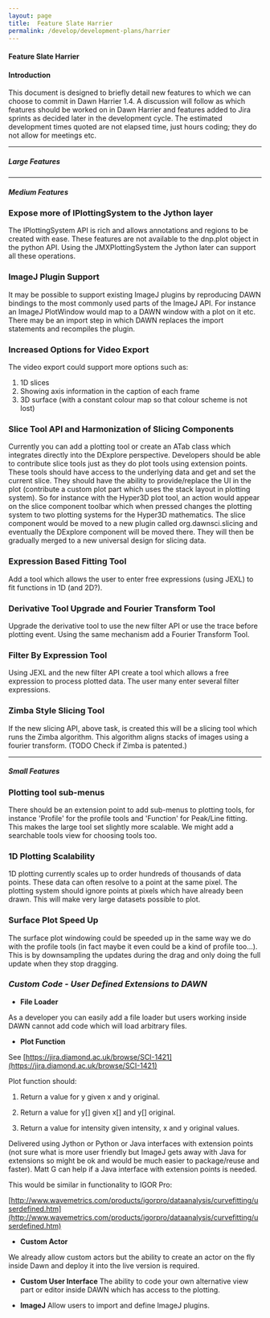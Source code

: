 ```yaml
---
layout: page
title:  Feature Slate Harrier
permalink: /develop/development-plans/harrier
---
```


#### Feature Slate Harrier

 
#### []()Introduction

This
 document is designed to briefly detail new features to which we can 
choose to commit in Dawn Harrier 1.4. A discussion will follow as which 
features should be worked on in Dawn Harrier and features added to Jira 
sprints as decided later in the development cycle. The estimated 
development times quoted are not elapsed time, just hours coding; they 
do not allow for meetings etc. 

* * *

##### []()Large Features

* * *

##### []()Medium Features

### []()Expose more of IPlottingSystem to the Jython layer

The
 IPlottingSystem API is rich and allows annotations and regions to be 
created with ease. These features are not available to the dnp.plot 
object in the python API. Using the JMXPlottingSystem the Jython later 
can support all these operations. 

### []()ImageJ Plugin Support

It
 may be possible to support existing ImageJ plugins by reproducing DAWN 
bindings to the most commonly used parts of the ImageJ API. For instance
 an ImageJ PlotWindow would map to a DAWN window with a plot on it etc. 
There may be an import step in which DAWN replaces the import statements
 and recompiles the plugin.

### []()Increased Options for Video Export

The video export could support more options such as:  
1. 1D slices  
2. Showing axis information in the caption of each frame  
3. 3D surface (with a constant colour map so that colour scheme is not lost)

### []()Slice Tool API and Harmonization of Slicing Components

Currently
 you can add a plotting tool or create an ATab class which integrates 
directly into the DExplore perspective. Developers should be able to 
contribute slice tools just as they do plot tools using extension 
points. These tools should have access to the underlying data and get 
and set the current slice. They should have the ability to 
provide/replace the UI in the plot (contribute a custom plot part which 
uses the stack layout in plotting system). So for instance with the 
Hyper3D plot tool, an action would appear on the slice component toolbar
 which when pressed changes the plotting system to two plotting systems 
for the Hyper3D mathematics. The slice component would be moved to a new
 plugin called org.dawnsci.slicing and eventually the DExplore component
 will be moved there. They will then be gradually merged to a new 
universal design for slicing data.

### []()Expression Based Fitting Tool

Add a tool which allows the user to enter free expressions (using JEXL) to fit functions in 1D (and 2D?).

### []()Derivative Tool Upgrade and Fourier Transform Tool

Upgrade
 the derivative tool to use the new filter API or use the trace before 
plotting event. Using the same mechanism add a Fourier Transform Tool.

### []()Filter By Expression Tool

Using
 JEXL and the new filter API create a tool which allows a free 
expression to process plotted data. The user many enter several filter 
expressions.

### []()Zimba Style Slicing Tool

If
 the new slicing API, above task, is created this will be a slicing tool
 which runs the Zimba algorithm. This algorithm aligns stacks of images 
using a fourier transform. (TODO Check if Zimba is patented.)

* * *

##### []()Small Features

### []()Plotting tool sub-menus

There
 should be an extension point to add sub-menus to plotting tools, for 
instance 'Profile' for the profile tools and 'Function' for Peak/Line 
fitting. This makes the large tool set slightly more scalable. We might 
add a searchable tools view for choosing tools too.

### []()1D Plotting Scalability

1D
 plotting currently scales up to order hundreds of thousands of data 
points. These data can often resolve to a point at the same pixel. The 
plotting system should ignore points at pixels which have already been 
drawn. This will make very large datasets possible to plot.

### []()Surface Plot Speed Up

The
 surface plot windowing could be speeded up in the same way we do with 
the profile tools (in fact maybe it even could be a kind of profile 
too...). This is by downsampling the updates during the drag and only 
doing the full update when they stop dragging.

### []()_Custom Code - User Defined Extensions to DAWN_

- **File Loader**

As a developer you can easily add a file loader but users working inside DAWN cannot add code which will load arbitrary files.

- **Plot Function**

See [https://jira.diamond.ac.uk/browse/SCI-1421](https://jira.diamond.ac.uk/browse/SCI-1421)

Plot function should:

1. Return a value for y given x and y original.

2. Return a value for y[] given x[] and y[] original.

3. Return a value for intensity given intensity, x and y original values.

Delivered
 using Jython or Python or Java interfaces with extension points (not 
sure what is more user friendly but ImageJ gets away with Java for 
extensions so might be ok and would be much easier to package/reuse and 
faster). Matt G can help if a Java interface with extension points is 
needed.

This would be similar in functionality to IGOR Pro:

[http://www.wavemetrics.com/products/igorpro/dataanalysis/curvefitting/userdefined.htm](http://www.wavemetrics.com/products/igorpro/dataanalysis/curvefitting/userdefined.htm)

- **Custom Actor**

We
 already allow custom actors but the ability to create an actor on the 
fly inside Dawn and deploy it into the live version is required.

- **Custom User Interface**
The ability to code your own alternative view part or editor inside DAWN which has access to the plotting.

- **ImageJ**
Allow users to import and define ImageJ plugins.
